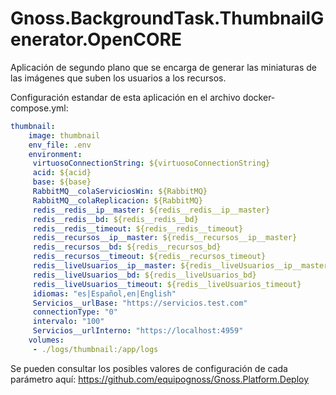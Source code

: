 # Gnoss.BackgroundTask.ThumbnailGenerator.OpenCORE

Aplicación de segundo plano que se encarga de generar las miniaturas de las imágenes que suben los usuarios a los recursos.

Configuración estandar de esta aplicación en el archivo docker-compose.yml: 

```yml
thumbnail:
    image: thumbnail
    env_file: .env
    environment:
     virtuosoConnectionString: ${virtuosoConnectionString}
     acid: ${acid}
     base: ${base}
     RabbitMQ__colaServiciosWin: ${RabbitMQ}
     RabbitMQ__colaReplicacion: ${RabbitMQ}
     redis__redis__ip__master: ${redis__redis__ip__master}
     redis__redis__bd: ${redis__redis__bd}
     redis__redis__timeout: ${redis__redis__timeout}
     redis__recursos__ip__master: ${redis__recursos__ip__master}
     redis__recursos__bd: ${redis__recursos_bd}
     redis__recursos__timeout: ${redis__recursos_timeout}
     redis__liveUsuarios__ip__master: ${redis__liveUsuarios__ip__master}
     redis__liveUsuarios__bd: ${redis__liveUsuarios_bd}
     redis__liveUsuarios__timeout: ${redis__liveUsuarios_timeout}
     idiomas: "es|Español,en|English"
     Servicios__urlBase: "https://servicios.test.com"
     connectionType: "0"
     intervalo: "100"
     Servicios__urlInterno: "https://localhost:4959"
    volumes:
     - ./logs/thumbnail:/app/logs
```

Se pueden consultar los posibles valores de configuración de cada parámetro aquí: https://github.com/equipognoss/Gnoss.Platform.Deploy
